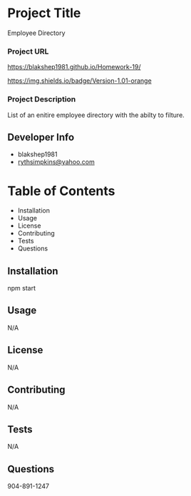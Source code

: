 # Project Title 
Employee Directory

### Project URL
https://blakshep1981.github.io/Homework-19/

https://img.shields.io/badge/Version-1.01-orange

### Project Description
List of an enitire employee directory with the abilty to filture.

## Developer Info 
* blakshep1981
* rythsimpkins@yahoo.com

# Table of Contents
* Installation
* Usage
* License
* Contributing
* Tests
* Questions

## Installation
npm start

## Usage
N/A

## License
N/A

## Contributing
N/A

## Tests
N/A

## Questions
904-891-1247